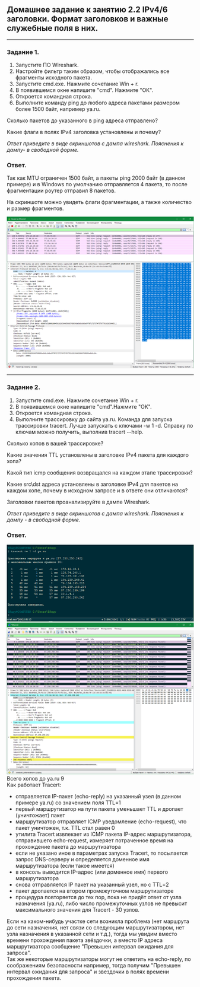 ## Домашнее задание к занятию 2.2 IPv4/6 заголовки. Формат заголовков и важные служебные поля в них.  

---  
 
### Задание 1.

1. Запустите ПО Wireshark.
2. Настройте фильтр таким образом, чтобы отображались все фрагменты исходного пакета.
3. Запустите cmd.exe. Нажмите сочетание Win + r.
4. В появившемся окне напишите "cmd". Нажмите "OK".
5. Откроется командная строка.
6. Выполните команду ping до любого адреса пакетами размером более 1500 байт, например ya.ru.


Сколько пакетов до указанного в ping адреса отправлено?

Какие флаги в полях IPv4 заголовка установлены и почему?

*Ответ приведите в виде скриншотов с дампа wireshark. Пояснения к дампу- в свободной форме.*  

### Ответ.  

Так как MTU ограничен 1500 байт, а пакеты ping 2000 байт (в данном примере) и в Windows по умолчанию отправляется 4 пакета, то после фрагментации роутер отправил 8 пакетов.  

На скриншоте можно увидеть флаги фрагментации, а также количество и размер фрагментов.  

![ping2](pic/ping2.png)  

---  

### Задание 2.

1. Запустите cmd.exe. Нажмите сочетание Win + r.
2. В появившемся окне напишите "cmd".Нажмите "OK".
3. Откроется командная строка.
4. Выполните трассировку до сайта ya.ru. Команда для запуска трассировки tracert. Лучше запускать с ключами -w 1 -d.
Справку по ключам можно получить, выполнив tracert --help.

Сколько хопов в вашей трассировке?

Какие значения TTL установлены в заголовке IPv4 пакета для каждого хопа?

Какой тип icmp сообщения возвращался на каждом этапе трассировки?

Какие src\dst адреса установлены в заголовке IPv4 для пакетов на каждом хопе, почему в исходном запросе и в ответе они отличаются?

Заголовки пакетов проанализируйте в дампе Wireshark. 

*Ответ приведите в виде скриншотов с дампа wireshark. Пояснения к дампу - в свободной форме.*  

### Ответ.  

![tracert2](pic/tracert2.png)  
![tracert3](pic/tracert3.png)  
Всего хопов до ya.ru 9  
Как работает Tracert:  
* отправляется IP-пакет (echo-reply) на указанный узел (в данном примере ya.ru) со значением поля TTL=1  
* первый маршрутизатор на пути пакета уменьшает TTL и дропает (уничтожает) пакет  
* маршрутизатор отправляет ICMP уведомление (echo-request), что пакет уничтожен, т.к. TTL стал равен 0     
* утилита Tracert извлекает из ICMP пакета IP-адрес маршрутизатора, отправившего echo-request, измеряет потраченное время на прохождение пакета до маршрутизатора  
* если не указано иное в параметрах запуска Tracert, то посылается запрос DNS-серверу и определяется доменное имя маршрутизатора (если такое имеется)  
* в консоль выводится IP-адрес (или доменное имя) первого маршрутизатора  
* снова отправляется IP пакет на указанный узел, но с TTL=2  
* пакет дропается на втором промежуточном маршрутизаторе  
* процедура повторяется до тех пор, пока не придёт ответ от узла назначения (ya.ru), либо число промежуточных узлов не превысит максимального значения для Tracert - 30 узлов.  

Если на каком-нибудь участке сети возникла проблема (нет маршрута до сети назначения, нет связи со следующим маршрутизатором, нет узла назначения в указанной сети и т.д.), тогда мы увидим вместо времени прохождения пакета звёздочки, а вместо IP адреса маршрутизатора сообщение "Превышен интервал ожидания для запроса".    
Так же некоторые маршрутизаторы могут не ответить на echo-reply, по соображениям безопасности например, тогда получим "Превышен интервал ожидания для запроса" и звездочки в полях времени прохождения пакета.  
